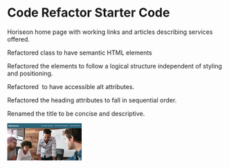 # Code Refactor Starter Code

Horiseon home page with working links and articles describing services offered. 

<!-- work completed in refatcor -->

Refactored class to have semantic HTML elements

Refactored the elements to follow a logical structure independent of styling and positioning.

Refactored <img>  to have accessible alt attributes.

Refactored the heading attributes to fall in sequential order. 

Renamed the title to be concise and descriptive. 

![Gif of working homepage for Horiseon.](./assets/images/horiseonHomepage.gif)

